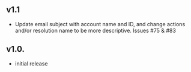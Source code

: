 v1.1
----
- Update email subject with account name and ID, and change actions and/or resolution name to be more descriptive. Issues #75 & #83

v1.0.
-----
- initial release
